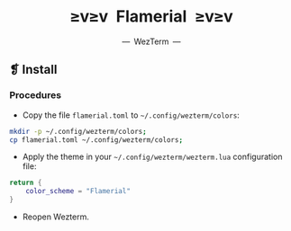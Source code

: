 <h1 align="center">≥v≥v&ensp;Flamerial&ensp;≥v≥v</h1>
<p align="center">—&ensp;WezTerm&ensp;—</p>

## ❡ Install

### Procedures

- Copy the file `flamerial.toml` to `~/.config/wezterm/colors`:

```zsh
mkdir -p ~/.config/wezterm/colors;
cp flamerial.toml ~/.config/wezterm/colors;
```

- Apply the theme in your `~/.config/wezterm/wezterm.lua` configuration file:

```lua
return {
	color_scheme = "Flamerial"
}
```

- Reopen Wezterm.
